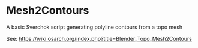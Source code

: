 # Mesh2Contours

A basic Sverchok script generating polyline contours from a topo mesh

See: https://wiki.osarch.org/index.php?title=Blender_Topo_Mesh2Contours

